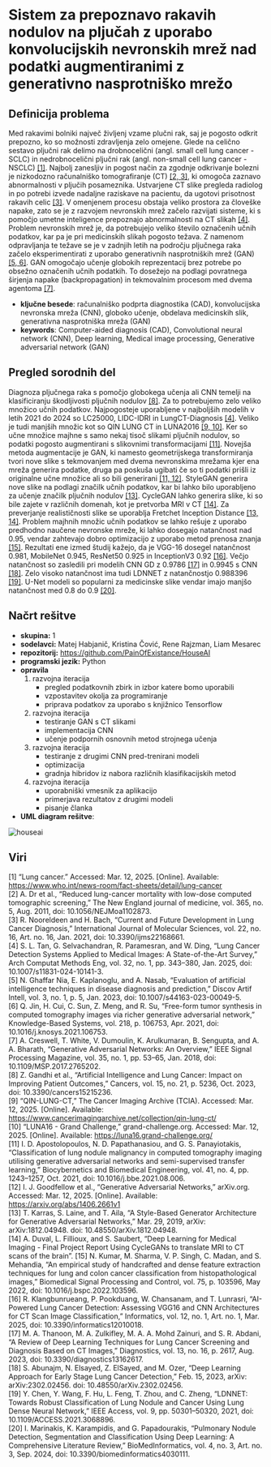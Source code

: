 
# Sistem za prepoznavo rakavih nodulov na pljučah z uporabo konvolucijskih nevronskih mrež nad podatki augmentiranimi z generativno nasprotniško mrežo

## Definicija problema
Med rakavimi bolniki največ življenj vzame plučni rak, saj je pogosto odkrit prepozno, ko so možnosti zdravljenja zelo omejene. Glede na celično sestavo pljučni rak delimo na drobnocelični (angl. small cell lung cancer - SCLC) in nedrobnocelični pljučni rak (angl. non-small cell lung cancer - NSCLC) [[1]](#1). Najbolj zanesljiv in pogost način za zgodnje odkrivanje bolezni je nizkodozno računalniško tomografiranje (CT) [[2, 3]](#2), ki omogoča zaznavo abnormalnosti v pljučih posameznika. Ustvarjene CT slike pregleda radiolog in po potrebi izvede nadaljne raziskave na pacientu, da ugotovi prisotnost rakavih celic [[3]](#3). V omenjenem procesu obstaja veliko prostora za človeške napake, zato se je z razvojem nevronskih mrež začelo razvijati sisteme, ki s pomočjo umetne inteligence prepoznajo abnormalnosti na CT slikah [[4]](#4). Problem nevronskih mrež je, da potrebujejo veliko število označenih učnih podatkov, kar pa je pri medicinskih slikah pogosto težava. Z namenom odpravljanja te težave se je v zadnjih letih na področju pljučnega raka začelo eksperimentirati z uporabo generativnih nasprotniških mrež (GAN) [[5, 6]](#5). GAN omogočajo učenje globokih reprezentacij brez potrebe po obsežno označenih učnih podatkih. To dosežejo na podlagi povratnega širjenja napake (backpropagation) in tekmovalnim procesom med dvema agentoma [[7]](#7).

- **ključne besede**: računalniško podprta diagnostika (CAD), konvolucijska nevronska mreža (CNN), globoko učenje, obdelava medicinskih slik, generativna nasprotniška mreža (GAN)
- **keywords**: Computer-aided diagnosis (CAD), Convolutional neural network (CNN), Deep learning, Medical image processing, Generative adversarial network (GAN)

## Pregled sorodnih del
Diagnoza pljučnega raka s pomočjo globokega učenja ali CNN temelji na klasificiranju škodljivosti pljučnih nodulov [[8]](#8). Za to potrebujemo zelo veliko množico učnih podatkov. Najpogosteje uporabljene v najboljših modelih v letih 2021 do 2024 so LC25000, LIDC-IDRI in LungCT-Diagnosis [[4]](#4). Veliko je tudi manjših množic kot so QIN LUNG CT in LUNA2016 [[9, 10]](#9). Ker so učne množice majhne s samo nekaj tisoč slikami pljučnih nodulov, so podatki pogosto augmentirani s slikovnimi transformacijami [[11]](#11). Novejša metoda augmentacije je GAN, ki namesto geometrijskega transformiranja tvori nove slike s tekmovanjem med dvema nevronskima mrežama kjer ena mreža generira podatke, druga pa poskuša ugibati če so ti podatki prišli iz originalne učne množice ali so bili generirani [[11, 12]](#11). StyleGAN generira nove slike na podlagi značilk učnih podatkov, kar bi lahko bilo uporabljeno za učenje značilk pljučnih nodulov [[13]](#13). CycleGAN lahko generira slike, ki so bile zajete v različnih domenah, kot je pretvorba MRI v CT [[14]](#14). Za preverjanje realističnosti slike se uporablja Fretchet Inception Distance [[13, 14]](#13). Problem majhnih množic učnih podatkov se lahko rešuje z uporabo predhodno naučene nevronske mreže, ki lahko dosegajo natančnost nad 0.95, vendar zahtevajo dobro optimizacijo z uporabo metod prenosa znanja [[15]](#15). Rezultati ene izmed študij kažejo, da je VGG-16 dosegel natančnost 0.981, MobileNet  0.945, ResNet50 0.925 in InceptionV3 0.92 [[16]](#16). Večjo natančnost so zasledili pri modelih CNN GD z 0.9786 [[17]](#17) in 0.9945 s CNN [[18]](#18). Zelo visoko natančnost ima tudi LDNNET z natančnostjo 0.988396 [[19]](#19). U-Net modeli so popularni za medicinske slike vendar imajo manjšo natančnost med 0.8 do 0.9 [[20]](#20). 

## Načrt rešitve
- **skupina:** 1
- **sodelavci:** Matej Habjanič, Kristina Čović, Rene Rajzman, Liam Mesarec
- **repozitorij:** https://github.com/PainOfExistance/HouseAI
- **programski jezik:** Python
- **opravila**
    1. razvojna iteracija
        - pregled podatkovnih zbirk in izbor katere bomo uporabili
        - vzpostavitev okolja za programiranje
        - priprava podatkov za uporabo s knjižnico Tensorflow
    2. razvojna iteracija
        - testiranje GAN s CT slikami
        - implementacija CNN
        - učenje podpornih osnovnih metod strojnega učenja
    3. razvojna iteracija
        - testiranje z drugimi CNN pred-trenirani modeli
        - optimizacija
        - gradnja hibridov iz nabora različnih klasifikacijskih metod
    4. razvojna iteracija
        - uporabniški vmesnik za aplikacijo
        - primerjava rezultatov z drugimi modeli
        - pisanje članka
- **UML diagram rešitve**:

![houseai](https://github.com/user-attachments/assets/bdb0191e-746e-43b0-a5b0-72d017388a71)


## Viri
[1] “Lung cancer.” Accessed: Mar. 12, 2025. [Online]. Available: https://www.who.int/news-room/fact-sheets/detail/lung-cancer \
[2] A. Dr et al., “Reduced lung-cancer mortality with low-dose computed tomographic screening,” The New England journal of medicine, vol. 365, no. 5, Aug. 2011, doi: 10.1056/NEJMoa1102873. \
[3] R. Nooreldeen and H. Bach, “Current and Future Development in Lung Cancer Diagnosis,” International Journal of Molecular Sciences, vol. 22, no. 16, Art. no. 16, Jan. 2021, doi: 10.3390/ijms22168661. \
[4] S. L. Tan, G. Selvachandran, R. Paramesran, and W. Ding, “Lung Cancer Detection Systems Applied to Medical Images: A State-of-the-Art Survey,” Arch Computat Methods Eng, vol. 32, no. 1, pp. 343–380, Jan. 2025, doi: 10.1007/s11831-024-10141-3. \
[5] N. Ghaffar Nia, E. Kaplanoglu, and A. Nasab, “Evaluation of artificial intelligence techniques in disease diagnosis and prediction,” Discov Artif Intell, vol. 3, no. 1, p. 5, Jan. 2023, doi: 10.1007/s44163-023-00049-5. \
[6] Q. Jin, H. Cui, C. Sun, Z. Meng, and R. Su, “Free-form tumor synthesis in computed tomography images via richer generative adversarial network,” Knowledge-Based Systems, vol. 218, p. 106753, Apr. 2021, doi: 10.1016/j.knosys.2021.106753. \
[7] A. Creswell, T. White, V. Dumoulin, K. Arulkumaran, B. Sengupta, and A. A. Bharath, “Generative Adversarial Networks: An Overview,” IEEE Signal Processing Magazine, vol. 35, no. 1, pp. 53–65, Jan. 2018, doi: 10.1109/MSP.2017.2765202. \
[8] Z. Gandhi et al., “Artificial Intelligence and Lung Cancer: Impact on Improving Patient Outcomes,” Cancers, vol. 15, no. 21, p. 5236, Oct. 2023, doi: 10.3390/cancers15215236. \
[9] “QIN-LUNG-CT,” The Cancer Imaging Archive (TCIA). Accessed: Mar. 12, 2025. [Online]. Available: https://www.cancerimagingarchive.net/collection/qin-lung-ct/ \
[10] “LUNA16 - Grand Challenge,” grand-challenge.org. Accessed: Mar. 12, 2025. [Online]. Available: https://luna16.grand-challenge.org/ \
[11] I. D. Apostolopoulos, N. D. Papathanasiou, and G. S. Panayiotakis, “Classification of lung nodule malignancy in computed tomography imaging utilising generative adversarial networks and semi-supervised transfer  learning,” Biocybernetics and Biomedical Engineering, vol. 41, no. 4, pp. 1243–1257, Oct. 2021, doi: 10.1016/j.bbe.2021.08.006. \
[12] I. J. Goodfellow et al., “Generative Adversarial Networks,” arXiv.org. Accessed: Mar. 12, 2025. [Online]. Available: https://arxiv.org/abs/1406.2661v1 \
[13] T. Karras, S. Laine, and T. Aila, “A Style-Based Generator Architecture for Generative Adversarial Networks,” Mar. 29, 2019, arXiv: arXiv:1812.04948. doi: 10.48550/arXiv.1812.04948. \
[14] A. Duval, L. Fillioux, and S. Saubert, “Deep Learning for Medical Imaging - Final Project Report Using CycleGANs to translate MRI to CT scans of the brain”.
[15] N. Kumar, M. Sharma, V. P. Singh, C. Madan, and S. Mehandia, “An empirical study of handcrafted and dense feature extraction techniques for lung and colon cancer classification from histopathological images,” Biomedical Signal Processing and Control, vol. 75, p. 103596, May 2022, doi: 10.1016/j.bspc.2022.103596. \
[16] R. Klangbunrueang, P. Pookduang, W. Chansanam, and T. Lunrasri, “AI-Powered Lung Cancer Detection: Assessing VGG16 and CNN Architectures for CT Scan Image Classification,” Informatics, vol. 12, no. 1, Art. no. 1, Mar. 2025, doi: 10.3390/informatics12010018. \
[17] M. A. Thanoon, M. A. Zulkifley, M. A. A. Mohd Zainuri, and S. R. Abdani, “A Review of Deep Learning Techniques for Lung Cancer Screening and Diagnosis Based on CT Images,” Diagnostics, vol. 13, no. 16, p. 2617, Aug. 2023, doi: 10.3390/diagnostics13162617. \
[18] S. Abunajm, N. Elsayed, Z. ElSayed, and M. Ozer, “Deep Learning Approach for Early Stage Lung Cancer Detection,” Feb. 15, 2023, arXiv: arXiv:2302.02456. doi: 10.48550/arXiv.2302.02456. \
[19] Y. Chen, Y. Wang, F. Hu, L. Feng, T. Zhou, and C. Zheng, “LDNNET: Towards Robust Classification of Lung Nodule and Cancer Using Lung Dense Neural Network,” IEEE Access, vol. 9, pp. 50301–50320, 2021, doi: 10.1109/ACCESS.2021.3068896. \
[20] I. Marinakis, K. Karampidis, and G. Papadourakis, “Pulmonary Nodule Detection, Segmentation and Classification Using Deep Learning: A Comprehensive Literature Review,” BioMedInformatics, vol. 4, no. 3, Art. no. 3, Sep. 2024, doi: 10.3390/biomedinformatics4030111.


